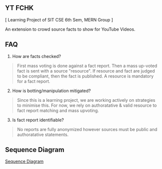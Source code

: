 ## YT FCHK

[ Learning Project of SIT CSE 6th Sem, MERN Group ]

An extension to crowd source facts to show for YouTube Videos.

## FAQ

1. How are facts checked?

> First mass voting is done against a fact report. Then a mass up-voted fact is sent with a source "resource". If resource and fact are judged to be compliant, then the fact is published. A resource is mandatory for a fact report.

2. How is botting/manipulation mitigated?

>  Since this is a learning project, we are working actively on strategies to minimise this. For now, we rely on authoratative & valid resource to fact report matching and mass upvoting.

3. Is fact report identifiable?

> No reports are fully anonymized however sources must be public and authoratative statements.

## Sequence Diagram

[Sequence Diagram](./asset/ytfchkseqd.svg)
